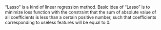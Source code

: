 “Lasso” is a kind of linear regression method. Basic idea of “Lasso” is to minimize loss function with the constraint that the sum of absolute value of all coefficients is less than a certain positive number, such that coefficients corresponding to useless features will be equal to 0.